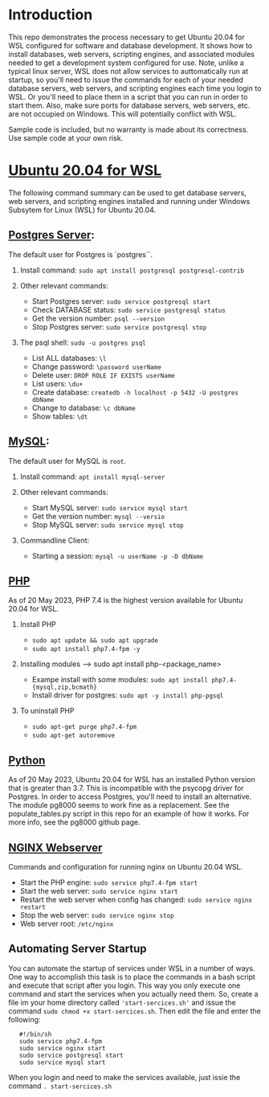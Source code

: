 # Introduction
This repo demonstrates the process necessary to get Ubuntu 20.04 for WSL configured for software and database development. It shows how to install databases, web servers, scripting engines, and associated modules needed to get a development system configured for use. Note, unlike a typical linux server, WSL does not allow services to auttomatically run at startup, so you'll need to issue the commands for each of your needed database servers, web servers, and scripting engines each time you login to WSL. Or you'll need to place them in a script that you can run in order to start them. Also, make sure ports for database servers, web servers, etc. are not occupied on Windows. This will potentially conflict with WSL.

Sample code is included, but no warranty is made about its correctness. Use sample code at your own risk.

# [Ubuntu 20.04 for WSL](https://learn.microsoft.com/en-us/windows/wsl/install)
The following command summary can be used to get database servers, web servers, and scripting engines installed and running under Windows Subsytem for Linux (WSL) for Ubuntu 20.04.

  ## [Postgres Server](https://www.postgresql.org/):
  The default user for Postgres is `postgres``.
  
  1. Install command: `sudo apt install postgresql postgresql-contrib`
  
  2. Other relevant commands:
     * Start Postgres server: `sudo service postgresql start`
     * Check DATABASE status: `sudo service postgresql status `
     * Get the version number: `psql --version`
     * Stop Postgres server: `sudo service postgresql stop`
  
  3. The psql shell: `sudo -u postgres psql`
     * List ALL databases: `\l `
     * Change password: `\password userName`
     * Delete user: `DROP ROLE IF EXISTS userName`
     * List users: `\du+`
     * Create database: `createdb -h localhost -p 5432 -U postgres dbName`
     * Change to database: `\c dbName`
     * Show tables: `\dt`

## [MySQL](https://dev.mysql.com/):
  The default user for MySQL is `root`.
  
  1. Install command: `apt install mysql-server`
  
  2. Other relevant commands:
     * Start MySQL server: `sudo service mysql start`
     * Get the version number: `mysql --versio`      
     * Stop MySQL server: `sudo service mysql stop`
   
  3. Commandline Client:
     * Starting a session: `mysql -u userName -p -D dbName`
  
 ## [PHP](https://www.php.net/docs.php)
 As of 20 May 2023, PHP 7.4 is the highest version available for Ubuntu 20.04 for WSL.
 
  1. Install PHP
     * `sudo apt update && sudo apt upgrade`
     * `sudo apt install php7.4-fpm -y`

  2. Installing modules --> sudo apt install php<version>-<package_name>
     * Exampe install with some modules: `sudo apt install php7.4-{mysql,zip,bcmath}`
     * Install driver for postgres: `sudo apt -y install php-pgsql`

  3. To uninstall PHP 
     * `sudo apt-get purge php7.4-fpm`
     * `sudo apt-get autoremove`
  
  ## [Python](https://www.python.org/doc/)
  As of 20 May 2023, Ubuntu 20.04 for WSL has an installed Python
  version that is greater than 3.7. This is incompatible with the 
  psycopg driver for Postgres. In order to access Postgres, you'll 
  need to install an alternative. The module pg8000 seems to work
  fine as a replacement. See the populate_tables.py script in this 
  repo for an example of how it works. For more info, see the pg8000 
  github page.
   
  ## [NGINX Webserver](https://nginx.org/en/docs/)
  Commands and configuration for running nginx on Ubuntu 20.04 WSL.
  
  * Start the PHP engine: `sudo service php7.4-fpm start`
  * Start the web server: `sudo service nginx start`
  * Restart the web server when config has changed: `sudo service nginx restart`
  * Stop the web server: `sudo service nginx stop`
  * Web server root: `/etc/nginx`

  ## Automating Server Startup
  You can automate the startup of services under WSL in a number of ways. One way to accomplish this task is to place the commands in a bash script and execute that script after you login. This way you only execute one command and start the services when you actually need them. So, create a file im your home directory called `'start-sercices.sh'` and issue the command `sudo chmod +x start-sercices.sh`. Then edit the file and enter the following: 
  ```
     #!/bin/sh
     sudo service php7.4-fpm
     sudo service nginx start
     sudo service postgresql start
     sudo service mysql start  
  ```
  When you login and need to make the services available, just issie the command `. start-sercices.sh`

  
